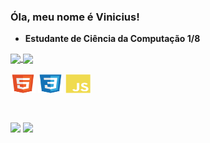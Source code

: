 ### Óla, meu nome é Vinicius!
- **Estudante de Ciência da Computação 1/8**
  
<a href="#">
  <img height=180em align="center" src="https://github-readme-stats.vercel.app/api?username=nicius2&show_icons=true&theme=dark" />
</a>
<a href="#">
  <img height=180em align="center" src="https://github-readme-stats.vercel.app/api/top-langs?username=nicius2&layout=compact&langs_count-16&theme=dark" />
</a>

<div style:"display:inline_block><br>
<img align="center" alt="Viní-HTML" height="30" width="40" src="https://raw.githubusercontent.com/devicons/devicon/master/icons/html5/html5-original.svg">
<img align="center" alt="Viní-CSS" height="30" width="40" src="https://raw.githubusercontent.com/devicons/devicon/master/icons/css3/css3-original.svg">
<img align="center" alt="Viní-Js" height="30" width="40" src="https://raw.githubusercontent.com/devicons/devicon/master/icons/javascript/javascript-plain.svg">
</div>

## 
<div style:"display:inline_block><br>
<a href="https://instagram.com/nicius__" target="_blank"><img src="https://img.shields.io/badge/-Instagram-%23E4405F?style=for-the-badge&logo=instagram&logoColor=white" target="_blank"></a>
<a href="https://discord.com/invite/960667653830217839" target="_blank"><img src="https://img.shields.io/badge/Discord-7289DA?style=for-the-badge&logo=discord&logoColor=white" target="_blank"></a> 
</div>
